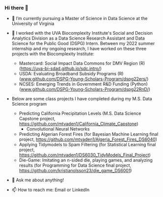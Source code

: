 ### Hi there 👋

- 🌱 I’m currently pursuing a Master of Science in Data Science at the University of Virginia

- 🔭 I worked with the UVA Biocomplexity Institute's Social and Decision Analytics Division as a Data Science Research Assistant and Data Science for the Public Good (DSPG) Intern. Between my 2022 summer internship and my ongoing research, I have worked on these three projects with the Biocomplexity Institute:
    -  Mastercard: Social Impact Data Commons for DMV Region (R) (https://uva-bi-sdad.github.io/sdc.intro/)
    -  USDA: Evaluating Broadband Subsidy Programs (R) (www.github.com/DSPG-Young-Scholars-Program/dspg22ers/)
    -  NCSES: Emerging Trends in Government R&D Funding (Python) (www.github.com/DSPG-Young-Scholars-Program/dspg22RnD/)
 
- Below are some class projects I have completed during my M.S. Data Science program
    -  Predicting California Precipitation Levels (M.S. Data Science Capstone project, https://github.com/mtvaden1/California_Climate_Capstone)
        - Convolutional Neural Networks
    -  Predicting Algerian Forest Fires (for Bayesian Machine Learning final project, https://github.com/mtvaden1/Algeria_Forest_Fires_DS6040)
    -  Applying Tidymodels to Spam Filtering (for Statistical Learning final project, https://github.com/mtvaden1/DS6030_TidyModels_Final_Project)
    -  Die-Game: Imitating an n-sided die, playing games, and analyzing results (for Programming for Data Science final project, https://github.com/kristianolsson23/die_game_DS6001)

- 💬 Ask me about anything!

- 📫 How to reach me: Email or LinkedIn
